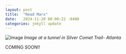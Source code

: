 ```yaml
---
layout: post
title:  "Read Marx"
date:   2024-11-20 00:00:22 -0400
categories: jekyll update
---
```


![Image]({{site.baseurl}}/assets/images/marx.PNG)
*Image at a tunnel in Silver Comet Trail- Atlanta*

COMING SOON!!